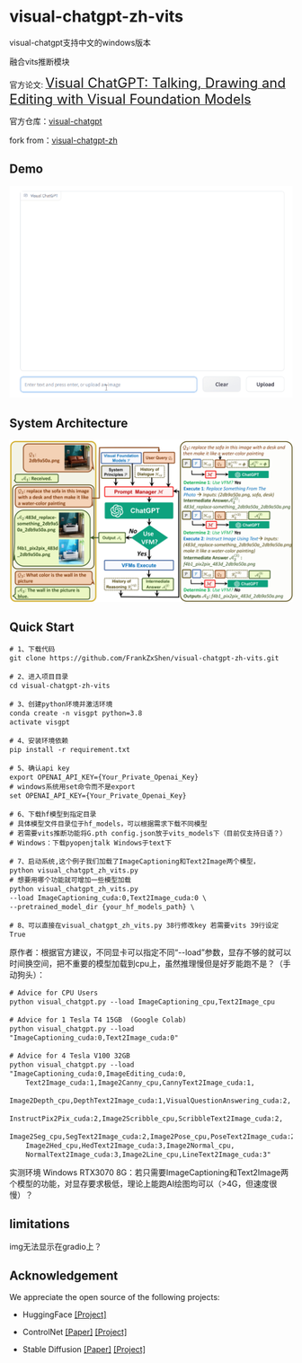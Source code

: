 # visual-chatgpt-zh-vits

visual-chatgpt支持中文的windows版本

融合vits推断模块


官方论文: [<font size=5>Visual ChatGPT: Talking, Drawing and Editing with Visual Foundation Models</font>](https://arxiv.org/abs/2303.04671)

官方仓库：[visual-chatgpt](https://github.com/microsoft/visual-chatgpt)

fork from：[visual-chatgpt-zh](https://github.com/wxj630/visual-chatgpt-zh)


## Demo 

<img src="./assets/demo_short.gif" width="750">

##  System Architecture 


<p align="center"><img src="./assets/figure.jpg" alt="Logo"></p>


## Quick Start

```
# 1、下载代码
git clone https://github.com/FrankZxShen/visual-chatgpt-zh-vits.git

# 2、进入项目目录
cd visual-chatgpt-zh-vits

# 3、创建python环境并激活环境
conda create -n visgpt python=3.8
activate visgpt 

# 4、安装环境依赖
pip install -r requirement.txt

# 5、确认api key
export OPENAI_API_KEY={Your_Private_Openai_Key}
# windows系统用set命令而不是export
set OPENAI_API_KEY={Your_Private_Openai_Key}

# 6、下载hf模型到指定目录
# 具体模型文件目录位于hf_models，可以根据需求下载不同模型
# 若需要vits推断功能将G.pth config.json放于vits_models下（目前仅支持日语？）
# Windows：下载pyopenjtalk Windows于text下

# 7、启动系统,这个例子我们加载了ImageCaptioning和Text2Image两个模型，
python visual_chatgpt_zh_vits.py
# 想要用哪个功能就可增加一些模型加载
python visual_chatgpt_zh_vits.py 
--load ImageCaptioning_cuda:0,Text2Image_cuda:0 \
--pretrained_model_dir {your_hf_models_path} \

# 8、可以直接在visual_chatgpt_zh_vits.py 38行修改key 若需要vits 39行设定True
```

原作者：根据官方建议，不同显卡可以指定不同“--load”参数，显存不够的就可以时间换空间，把不重要的模型加载到cpu上，虽然推理慢但是好歹能跑不是？（手动狗头）：

```
# Advice for CPU Users
python visual_chatgpt.py --load ImageCaptioning_cpu,Text2Image_cpu

# Advice for 1 Tesla T4 15GB  (Google Colab)                       
python visual_chatgpt.py --load "ImageCaptioning_cuda:0,Text2Image_cuda:0"
                                
# Advice for 4 Tesla V100 32GB                            
python visual_chatgpt.py --load "ImageCaptioning_cuda:0,ImageEditing_cuda:0,
    Text2Image_cuda:1,Image2Canny_cpu,CannyText2Image_cuda:1,
    Image2Depth_cpu,DepthText2Image_cuda:1,VisualQuestionAnswering_cuda:2,
    InstructPix2Pix_cuda:2,Image2Scribble_cpu,ScribbleText2Image_cuda:2,
    Image2Seg_cpu,SegText2Image_cuda:2,Image2Pose_cpu,PoseText2Image_cuda:2,
    Image2Hed_cpu,HedText2Image_cuda:3,Image2Normal_cpu,
    NormalText2Image_cuda:3,Image2Line_cpu,LineText2Image_cuda:3"
```

实测环境 Windows RTX3070 8G：若只需要ImageCaptioning和Text2Image两个模型的功能，对显存要求极低，理论上能跑AI绘图均可以（>4G，但速度很慢）？

## limitations

img无法显示在gradio上？

## Acknowledgement

We appreciate the open source of the following projects:

- HuggingFace [[Project]](https://github.com/huggingface/transformers)

- ControlNet  [[Paper]](https://arxiv.org/abs/2302.05543) [[Project]](https://github.com/lllyasviel/ControlNet)

- Stable Diffusion [[Paper]](https://arxiv.org/abs/2112.10752)  [[Project]](https://github.com/CompVis/stable-diffusion)
